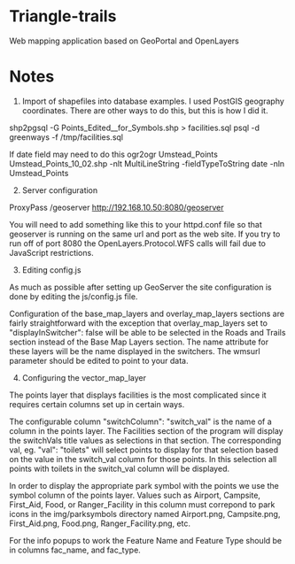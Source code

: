 
Triangle-trails
===============

Web mapping application based on GeoPortal and OpenLayers

Notes
==================================================

1. Import of shapefiles into database examples. I used PostGIS geography coordinates. There are other ways to do this, but this is how I did it.

shp2pgsql -G  Points_Edited__for_Symbols.shp > facilities.sql
psql -d greenways -f /tmp/facilities.sql

If date field may need to do this
ogr2ogr Umstead_Points  Umstead_Points_10_02.shp -nlt MultiLineString -fieldTypeToString date -nln Umstead_Points


2. Server configuration

ProxyPass /geoserver http://192.168.10.50:8080/geoserver

You will need to add something like this to your httpd.conf file so that geoserver is running on the same url and port as the web site. If you try to run off of port 8080 the OpenLayers.Protocol.WFS calls will fail due to JavaScript restrictions.

3. Editing config.js

As much as possible after setting up GeoServer the site configuration is done by editing the js/config.js file. 

Configuration of the base_map_layers and overlay_map_layers sections are fairly straightforward with the exception that overlay_map_layers set to "displayInSwitcher": false will be able to be selected in the Roads and Trails section instead of the Base Map Layers section. The name attribute for these layers will be the name displayed in the switchers. The wmsurl parameter should be edited to point to your data.

4. Configuring the vector_map_layer

The points layer that displays facilities is the most complicated since it requires certain columns set up in certain ways.

The configurable column "switchColumn": "switch_val" is the name of a column in the points layer. The Facilities section of the program will display the switchVals title values as selections in that section. The corresponding val, eg. "val": "toilets" will select points to display for that selection based on the value in the switch_val column for those points. In this selection all points with toilets in the switch_val column will be displayed.

In order to display the appropriate park symbol with the points we use the symbol column of the points layer.  Values such as Airport,  Campsite,  First_Aid,  Food,  or Ranger_Facility in this column must correpond to park icons in the img/parksymbols directory named Airport.png,  Campsite.png,  First_Aid.png,  Food.png,  Ranger_Facility.png, etc.

For the info popups to work the Feature Name and Feature Type should be in columns fac_name, and fac_type.




